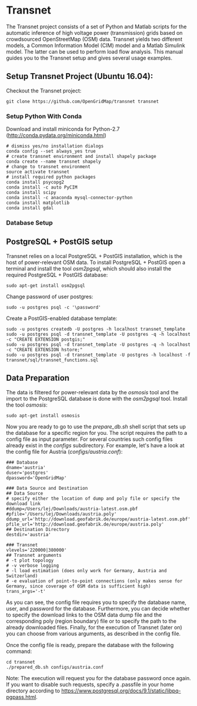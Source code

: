 # Transnet
The Transnet project consists of a set of Python and Matlab scripts for the automatic inference of high voltage power (transmission) grids based on crowdsourced OpenStreetMap (OSM) data. Transnet yields two different models, a Common Information Model (CIM) model and a Matlab Simulink model. The latter can be used to perform load flow analysis. This manual guides you to the Transnet setup and gives several usage examples.

## Setup Transnet Project (Ubuntu 16.04):
Checkout the Transnet project:
```
git clone https://github.com/OpenGridMap/transnet transnet
```
### Setup Python With Conda
Download and install miniconda for Python-2.7 (http://conda.pydata.org/miniconda.html)
```
# dismiss yes/no installation dialogs
conda config --set always_yes true
# create transnet environment and install shapely package
conda create --name transnet shapely
# change to transnet environment
source activate transnet
# install required python packages
conda install psycopg2
conda install -c auto PyCIM
conda install scipy
conda install -c anaconda mysql-connector-python
conda install matplotlib
conda install gdal
```

### Database Setup
## PostgreSQL + PostGIS setup
Transnet relies on a local PostgreSQL + PostGIS installation, which is the host of power-relevant OSM data.
To install PostgreSQL + PostGIS open a terminal and install the tool _osm2pgsql_, which should also install the required PostgreSQL + PostGIS database:
```
sudo apt-get install osm2pgsql
```
Change password of user postgres:
```
sudo -u postgres psql -c '\password'
```
Create a PostGIS-enabled database template:
```
sudo -u postgres createdb -U postgres -h localhost transnet_template
sudo -u postgres psql -d transnet_template -U postgres -q -h localhost -c "CREATE EXTENSION postgis;"
sudo -u postgres psql -d transnet_template -U postgres -q -h localhost -c "CREATE EXTENSION hstore;"
sudo -u postgres psql -d transnet_template -U postgres -h localhost -f transnet/sql/transnet_functions.sql
```
## Data Preparation
The data is filtered for power-relevant data by the _osmosis_ tool and the import to the PostgreSQL database is done with the _osm2pgsql_ tool.
Install the tool _osmosis_:
```
sudo apt-get install osmosis
```
Now you are ready to go to use the _prepare_db.sh_ shell script that sets up the database for a specific region for you.
The script requires the path to a config file as input parameter. For several countries such config files already exist in the _configs_ subdirectory.
For example, let's have a look at the config file for Austria (_configs/austria.conf_):
```
### Database
dname='austria'
duser='postgres'
dpassword='OpenGridMap'

### Data Source and Destination
## Data Source
# specify either the location of dump and poly file or specify the download link
#ddump=/Users/lej/Downloads/austria-latest.osm.pbf
#pfile='/Users/lej/Downloads/austria.poly'
ddump_url='http://download.geofabrik.de/europe/austria-latest.osm.pbf'
pfile_url='http://download.geofabrik.de/europe/austria.poly'
## Destination Directory
destdir='austria'

### Transnet
vlevels='220000|380000'
## Transnet arguments
# -t plot topology
# -v verbose logging
# -l load estimation (does only work for Germany, Austria and Switzerland)
# -e evaluation of point-to-point connections (only makes sense for Germany, since coverage of OSM data is sufficient high)
trans_args='-t'
```
As you can see, the config file requires you to specify the database name, user, and password for the database.
Furthermore, you can decide whether to specify the download links to the OSM data dump file and the corresponding poly (region boundary) file or to specify the path to the already downloaded files.
Finally, for the execution of Transnet (later on) you can choose from various arguments, as described in the config file.

Once the config file is ready, prepare the database with the following command:
```
cd transnet
./prepared_db.sh configs/austria.conf
```
Note: The execution will request you for the database password once again. If you want to disable such requests, specify a .passfile in your home directory according to https://www.postgresql.org/docs/9.1/static/libpq-pgpass.html.